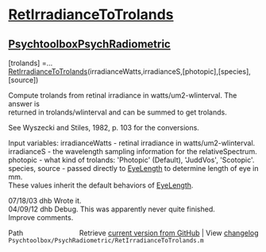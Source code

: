 # [RetIrradianceToTrolands](RetIrradianceToTrolands)
## [Psychtoolbox](Psychtoolbox)[PsychRadiometric](PsychRadiometric)

[trolands] =...  
    [RetIrradianceToTrolands](RetIrradianceToTrolands)(irradianceWatts,irradianceS,[photopic],[species],[source])  
  
Compute trolands from retinal irradiance in watts/um2-wlinterval.  The answer is  
returned in trolands/wlinterval and can be summed to get trolands.  
  
See Wyszecki and Stiles, 1982, p. 103 for the conversions.  
  
Input variables: irradianceWatts - retinal irradiance in watts/um2-wlinterval.  
                 irradianceS - the wavelength sampling information for the relativeSpectrum.  
                 photopic - what kind of trolands: 'Photopic' (Default), 'JuddVos', 'Scotopic'.   
                 species, source - passed directly to [EyeLength](EyeLength) to determine length of eye in mm.  
                    These values inherit the default behaviors of [EyeLength](EyeLength).  
  
07/18/03  dhb  Wrote it.  
04/09/12  dhb  Debug.  This was apparently never quite finished.  
               Improve comments.  




<div class="code_header" style="text-align:right;">
  <span style="float:left;">Path&nbsp;&nbsp;</span> <span class="counter">Retrieve <a href=
  "https://raw.github.com/Psychtoolbox-3/Psychtoolbox-3/beta/Psychtoolbox/PsychRadiometric/RetIrradianceToTrolands.m">current version from GitHub</a> | View <a href=
  "https://github.com/Psychtoolbox-3/Psychtoolbox-3/commits/beta/Psychtoolbox/PsychRadiometric/RetIrradianceToTrolands.m">changelog</a></span>
</div>
<div class="code">
  <code>Psychtoolbox/PsychRadiometric/RetIrradianceToTrolands.m</code>
</div>

